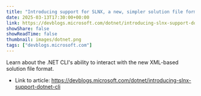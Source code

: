 ```yaml
---
title: "Introducing support for SLNX, a new, simpler solution file format in the .NET CLI"
date: 2025-03-13T17:30:00+00:00
link: https://devblogs.microsoft.com/dotnet/introducing-slnx-support-dotnet-cli
showShare: false
showReadTime: false
thumbnail: images/dotnet.png
tags: ["devblogs.microsoft.com"]
---
```

Learn about the .NET CLI's ability to interact with the new XML-based solution file format.

- Link to article: https://devblogs.microsoft.com/dotnet/introducing-slnx-support-dotnet-cli